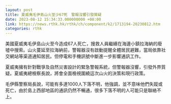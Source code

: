 ```yaml
---
layout: post
title: 夏威夷毛伊島山火至少67死　警報沒響引發質疑
date: 2023-08-12 15:34:33.000000000 +08:00
link: https://news.rthk.hk/rthk/ch/component/k2/1713194-20230812.htm
categories: rthk
---
```


美國夏威夷毛伊島山火至今造成67人死亡，搜救人員繼續在海邊小鎮拉海納的廢墟中搜索。山火蔓延至拉海納前，警報器沒有啟動提醒全體居民避難，當局依靠社交網站等渠道通知居民。但停電和手機訊號中斷進一步影響通訊工作。

夏威夷擁有針對戰爭及自然災害設計的緊急警報系統，但警報器沒響，引發外界質疑。夏威夷總檢察長說，將會全面檢視圍繞這次山火的決策和現行政策。

毛伊縣警察局長說，可能有多達1000人下落不明，他強調，並不意味他們失蹤或死亡，由於島上西部地區的通訊仍然不暢通，很多下落不明的人可能只是聯絡不上。
